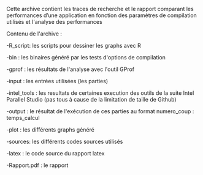 Cette archive contient les traces de recherche et le rapport comparant les performances d’une application en fonction des 
paramètres de compilation utilisés et l'analyse des performances 

Contenu de l'archive :

  -R_script: les scripts pour dessiner les graphs avec R
  
  -bin : les binaires généré par les tests d'options de compilation
  
  -gprof : les résultats de l'analyse avec l'outil GProf
  
  -input : les entrées utilisées (les parties)
  
  -intel_tools : les resultats de certaines execution des outils de la suite Intel Parallel Studio (pas tous à cause de la limitation de taille de Github)
  
  -output : le résultat de l'exécution de ces parties au format
    numero_coup : temps_calcul
	
  -plot : les différents graphs généré
  
  -sources: les différents codes sources utilisés
  
  -latex : le code source du rapport latex
  
  -Rapport.pdf : le rapport
